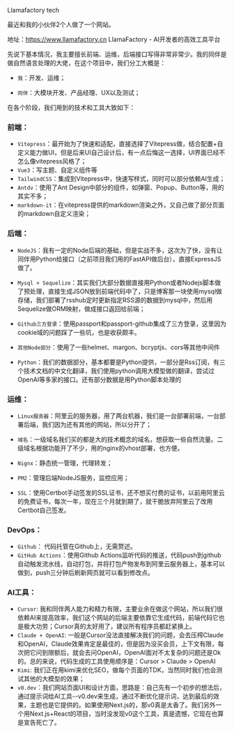 Llamafactory tech



最近和我的小伙伴2个人做了一个网站。

地址：https://www.llamafactory.cn LlamaFactory - AI开发者的高效工具平台



先说下基本情况，我主要擅长前端、运维，后端接口写得非常非常少。我的同伴是做自然语言处理的大佬，在这个项目中，我们分工大概是：

- `我`：开发、运维；

- `同伴`：大模块开发、产品经理、UX以及测试；



在各个阶段，我们用到的技术和工具大致如下：

### 前端：

- `Vitepress`：最开始为了快速和适配，直接选择了Vitepress做，结合配置+自定义能力做UI，但是后来UI自己设计后，有一点后悔这一选择，UI界面已经不怎么像vitepress风格了；
- `Vue3`：写主题、自定义组件等
- `TailwindCSS`：集成到Vitepress中，快速写样式，同时可以部分依赖AI生成；
- `Antdv`：使用了Ant Design中部分的组件，如弹窗、Popup、Button等，用的其实不多；
- `markdown-it`：在vitepress提供的markdown渲染之外，又自己做了部分页面的markdown自定义渲染；

### 后端：

- `NodeJS`：我有一定的Node后端的基础，但是实战不多，这次为了快，没有让同伴用Python给接口（之前项目我们用的FastAPI做后台），直接ExpressJS做了。
- `Mysql + Sequelize`：其实我们大部分数据直接用Python或者Nodejs脚本做了预处理，直接生成JSON放到前端代码中了，只是博客那一块使用mysql做存储，我们部署了rsshub定时更新指定RSS源的数据到mysql中，然后用Sequelize做ORM映射，做成接口返回给前端；

- `Github三方登录`：使用passport和passport-github集成了三方登录，这里因为cookie域的问题踩了一些坑，也是收获颇丰。
- `其他Node部分`：使用了一些helmet、margon、bcryptjs、cors等其他中间件
- `Python`：我们的数据部分，基本都要是Python提供，一部分是Rss订阅，有三个技术文档的中文化翻译，我们使用python调用大模型做的翻译，尝试过OpenAI等多家的接口。还有部分数据是用Python脚本处理的

### 运维：

- `Linux服务器`：阿里云的服务器，用了两台机器，我们是一台部署前端，一台部署后端，我们因为还有其他的网站，所以分开了；
- `域名`：一级域名我们买的都是大的技术概念的域名，想获取一些自然流量。二级域名根据功能开了不少，用的nginx的vhost部署，也方便。

- `Nignx`：静态统一管理，代理转发；
- `PM2`：管理后端NodeJS服务，监控应用；
- `SSL`：使用Certbot手动签发的SSL证书，还不想买付费的证书，以前用阿里云的免费证书，每次一年，现在三个月就到期了，就干脆放弃阿里云了改用Certbot自己签发。

### DevOps：

- `Github`： 代码托管在Github上，无需赘述。
- `GitHub Actions`：使用Github Actions监听代码的推送，代码push到github自动触发流水线，自动打包，并将打包产物发布到阿里云服务器上，基本可以做到，push三分钟后刷新网页就可以看到修改点。

### AI工具：

- `Cursor`: 我和同伴两人能力和精力有限，主要业余在做这个网站，所以我们很依赖AI来提高效率，我们这个网站的后端主要依靠它生成代码，前端代码它也是极大功劳；Cursor真的太好用了，建议所有程序员都赶紧换上。
- `Claude + OpenAI`: 一般是Cursor没法直接解决我们的问题，会去压榨Claude和OpenAI，Claude效果肯定是最佳的，但是因为没买会员，上下文有限，每次把它问到限额后，就会去问OpenAI，OpenAI面对不太复杂的问题还是Ok的。总的来说，代码生成的工具使用顺序是：Cursor > Claude > OpenAI
- `Kimi`: 我们正在用kimi来优化SEO，做每个页面的TDK，当然同时我们也会测试其他的大模型的效果；
- `v0.dev`：我们网站页面UI和设计方面，思路是：自己先有一个初步的想法后，通过提示词给AI工具--v0.dev来生成，通过不断优化提示词，达到最后的效果，主题也是它提供的。如果使用Next.js的，那v0真是太香了。我们另外一个用Next.js+React的项目，当时没发现v0这个工具，真是遗憾，它现在也算是宣告死亡了。